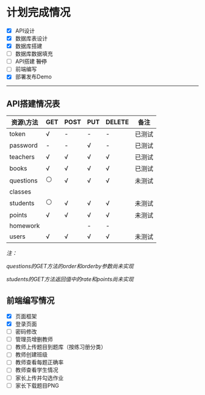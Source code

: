 # 计划完成情况

- [x] API设计
- [x] 数据库表设计
- [x] 数据库搭建
- [ ] 数据库数据填充
- [ ] API搭建 ~~暂停~~
- [ ] 前端编写
- [x] 部署发布Demo

---

## API搭建情况表

| 资源\方法     | GET | POST | PUT | DELETE | 备注  |
| --------- | --- | ---- | --- | ------ | --- |
| token     | √   | -    | -   | -      | 已测试 |
| password  | -   | -    | √   | -      | 已测试 |
| teachers  | √   | √    | √   | √      | 已测试 |
| books     | √   | √    | √   | √      | 已测试 |
| questions | ⚪   | √    | √   | √      | 未测试 |
| classes   |     |      |     |        |     |
| students  | ⚪   | √    | √   | √      | 未测试 |
| points    | √   | √    | √   | √      | 未测试 |
| homework  |     |      | -   | -      |     |
| users     | √   | √    | √   | √      | 未测试 |

*注：*

*questions的GET方法的order和orderby参数尚未实现*

*students的GET方法返回值中的rate和points尚未实现*

## 前端编写情况

- [x] 页面框架
- [x] 登录页面
- [ ] 密码修改
- [ ] 管理员增删教师
- [ ] 教师上传题目到题库（按练习册分类）
- [ ] 教师创建班级
- [ ] 教师查看每题正确率
- [ ] 教师查看学生情况
- [ ] 家长上传并勾选作业
- [ ] 家长下载题目PNG
